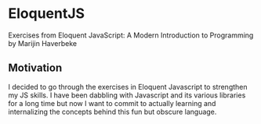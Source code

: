 # EloquentJS

Exercises from Eloquent JavaScript: A Modern Introduction to Programming by Marijin Haverbeke

## Motivation 

I decided to go through the exercises in Eloquent Javascript to strengthen my JS skills. I have been dabbling with Javascript and its various libraries for a long time but now I want to commit to actually learning and internalizing the concepts behind this fun but obscure language.
